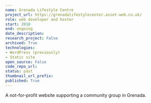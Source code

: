 ```yaml
---
name: Grenada Lifestyle Centre
project_url: https://grenadalifestylecenter.asset-web.co.uk/
role: web developer and hoster
start: 2010
end: ongoing
date_description: 
research_project: False
archived: True
technologies: 
- WordPress (previously)
- Static site
open_source: False
code_repo_url: 
status: past
thumbnail_url_prefix: 
published: True
---
```

A not-for-profit website supporting a community group in Grenada.
